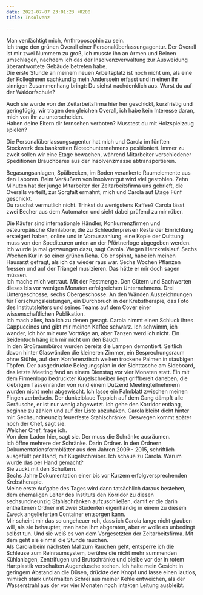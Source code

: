 ```yaml
---
date: 2022-07-07 23:01:23 +0200
title: Insolvenz

---
```

Man verdächtigt mich, Anthroposophin zu sein.   
Ich trage den grünen Overall einer Personalüberlassungagentur. Der Overall  ist mir zwei Nummern zu groß, ich musste ihn an Armen und Beinen umschlagen, nachdem ich das der Insolvenzverwaltung zur Ausweidung überantwortete Gebäude betreten habe.   
Die erste Stunde an meinem neuen Arbeitsplatz ist noch nicht um, als eine der Kolleginnen sachkundig mein Anderssein erfasst und in einen ihr sinnigen Zusammenhang bringt: Du siehst nachdenklich aus. Warst du auf der Waldorfschule?

Auch sie wurde von der Zeitarbeitsfirma hier her geschickt, kurzfristig und geringfügig, wir tragen den gleichen Overall, ich habe kein Interesse daran, mich von ihr zu unterscheiden.  
Haben deine Eltern dir fernsehen verboten? Musstest du mit Holzspielzeug spielen?

Die Personalüberlassungsagentur hat mich und Carola im fünften Stockwerk des bankrotten Biotechunternehmens positioniert. Immer zu zweit sollen wir eine Etage bewachen, während Mitarbeiter verschiedener Speditionen Brauchbares aus der Insolvenzmasse abtransportieren.

Begasungsanlagen, Spülbecken, im Boden verankerte Raumelemente aus den Laboren. Beim Veräußern von Insolventgut wird viel gestohlen. Zehn Minuten hat der junge Mitarbeiter der Zeitarbeitsfirma uns gebrieft, die Overalls verteilt, zur Sorgfalt ermahnt, mich und Carola auf Etage Fünf geschickt.  
Du rauchst vermutlich nicht. Trinkst du wenigstens Kaffee? Carola lässt zwei Becher aus dem Automaten und sieht dabei prüfend zu mir rüber.

Die Käufer sind internationale Händler, Konkurrenzfirmen und osteuropäische Kleinlabore, die zu Schleuderpreisen Reste der Einrichtung ersteigert haben, online und in Vorauszahlung, eine Kopie der Quittung muss von den Spediteuren unten an der Pförtnerloge abgegeben werden.  
 Ich wurde ja mal gezwungen dazu, sagt Carola. Wegen Herzkreislauf. Sechs Wochen Kur in so einer grünen Reha. Ob er spinnt, habe ich meinen Hausarzt gefragt, als ich da wieder raus war. Sechs Wochen Pflanzen fressen und auf der Triangel musizieren. Das hätte er mir doch sagen müssen.  
Ich mache mich vertraut. Mit der Restmenge. Den Gütern und Sachwerten dieses bis vor wenigen Monaten erfolgreichen Unternehmens. Drei Untergeschosse, sechs Obergeschosse. An den Wänden Auszeichnungen für Forschungsleistungen, ein Durchbruch in der Krebstherapie, das Foto des Institutsleiters und seines Teams auf dem Cover einer wissenschaftlichen Publikation.   
Ich mach alles, hab ich zu denen gesagt. Carola nimmt einen Schluck ihres Cappuccinos und gibt mir meinen Kaffee schwarz. Ich schwimm, ich wander, ich hör mir eure Vorträge an, aber Tanzen werd ich nicht. Ein Seidentuch häng ich mir nicht um den Bauch.  
In den Großraumbüros wurden bereits die Lampen demontiert. Seitlich davon hinter Glaswänden die kleineren Zimmer, ein Besprechungsraum ohne Stühle, auf dem Konferenztisch welken trockene Palmen in staubigen Töpfen. Der ausgedruckte Belegungsplan in der Sichttasche am Sideboard, das letzte Meeting fand an einem Dienstag vor vier Monaten statt. Ein mit dem Firmenlogo bedruckter Kugelschreiber liegt griffbereit daneben, die klebrigen Tassenränder von rund einem Dutzend Meetingteilnehmern wurden nicht mehr abgewischt. Ich lasse ein Palmblatt zwischen meinen Fingen zerbröseln. Der dunkelblaue Teppich auf dem Gang dämpft alle Geräusche, er ist nur wenig abgewetzt. Ich gehe den Korridor entlang, beginne zu zählen und auf der Liste abzuhaken. Carola bleibt dicht hinter mir. Sechsundneunzig feuerfeste Stahlschränke. Deswegen kommt später noch der Chef, sagt sie.   
Welcher Chef, frage ich.   
Von dem Laden hier, sagt sie. Der muss die Schränke ausräumen.   
Ich öffne mehrere der Schränke. Darin Ordner. In den Ordnern Dokumentationsformblätter aus den Jahren 2009 - 2015, schriftlich ausgefüllt per Hand, mit Kugelschreiber. Ich schaue zu Carola. Warum wurde das per Hand gemacht?   
Sie zuckt mit den Schultern.   
Sechs Jahre Dokumentation einer bis vor Kurzem erfolgversprechenden Krebstherapie.   
Meine erste Aufgabe des Tages wird dann tatsächlich daraus bestehen, dem ehemaligen Leiter des Instituts den Korridor zu diesen sechsundneunzig Stahlschränken aufzuschließen, damit er die darin enthaltenen Ordner mit zwei Studenten eigenhändig in einem zu diesem Zweck angelieferten Container entsorgen kann.   
Mir scheint mir das so ungeheuer roh, dass ich Carola lange nicht glauben will, als sie behauptet, man habe ihm abgeraten, aber er wolle es unbedingt selbst tun. Und sie weiß es von dem Vorgesetzten der Zeitarbeitsfirma. Mit dem geht sie einmal die Stunde rauchen.  
Als Carola beim nächsten Mal zum Rauchen geht, entsperre ich die Schleuse zum Reinraumsystem, berühre die nicht mehr summenden Kühlanlagen, Zentrifugen und Brutschränke und bleibe vor der in rotem Hartplastik verschalten Augendusche stehen. Ich halte mein Gesicht in geringem Abstand an die Düsen, drückte den Knopf und lasse einen lautlos, mimisch stark untermalten Schrei aus meiner Kehle entweichen, als der Wasserstrahl aus der vor vier Monaten noch intakten Leitung ausbleibt.